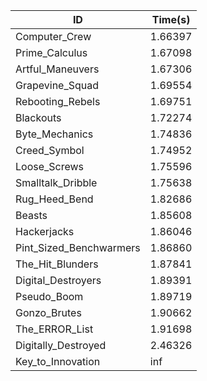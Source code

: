 |ID|Time(s)|
|-|-|
|Computer_Crew|1.66397|
|Prime_Calculus|1.67098|
|Artful_Maneuvers|1.67306|
|Grapevine_Squad|1.69554|
|Rebooting_Rebels|1.69751|
|Blackouts|1.72274|
|Byte_Mechanics|1.74836|
|Creed_Symbol|1.74952|
|Loose_Screws|1.75596|
|Smalltalk_Dribble|1.75638|
|Rug_Heed_Bend|1.82686|
|Beasts|1.85608|
|Hackerjacks|1.86046|
|Pint_Sized_Benchwarmers|1.86860|
|The_Hit_Blunders|1.87841|
|Digital_Destroyers|1.89391|
|Pseudo_Boom|1.89719|
|Gonzo_Brutes|1.90662|
|The_ERROR_List|1.91698|
|Digitally_Destroyed|2.46326|
|Key_to_Innovation|inf|
